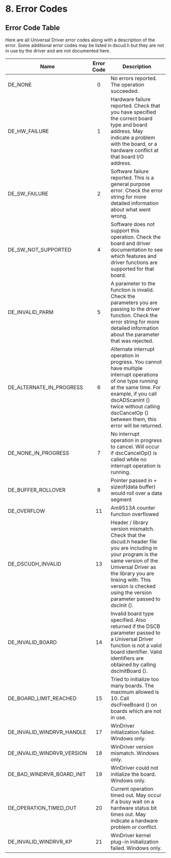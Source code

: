 # 8. Error Codes

## Error Code Table

Here are all Universal Driver error codes along with a description of the error. Some additional error codes may be listed in dscud.h but they are not in use by the driver and are not documented here.

| Name                          | Error Code | Description                                                                                                                                                                                                                                                        |
| ----------------------------- | :--------: | ------------------------------------------------------------------------------------------------------------------------------------------------------------------------------------------------------------------------------------------------------------------ |
| DE\_NONE                      |      0     | No errors reported. The operation succeeded.                                                                                                                                                                                                                       |
| DE\_HW\_FAILURE               |      1     | Hardware failure reported. Check that you have specified the correct board type and board address. May indicate a problem with the board, or a hardware conflict at that board I/O address.                                                                        |
| DE\_SW\_FAILURE               |      2     | Software failure reported. This is a general purpose error. Check the error string for more detailed information about what went wrong.                                                                                                                            |
| DE\_SW\_NOT\_SUPPORTED        |      4     | Software does not support this operation. Check the board and driver documentation to see which features and driver functions are supported for that board.                                                                                                        |
| DE\_INVALID\_PARM             |      5     | A parameter to the function is invalid. Check the parameters you are passing to the driver function. Check the error string for more detailed information about the parameter that was rejected.                                                                   |
| DE\_ALTERNATE\_IN\_PROGRESS   |      6     | Alternate interrupt operation in progress. You cannot have multiple interrupt operations of one type running at the same time. For example, if you call dscADScanInt () twice without calling dscCancelOp () between them, this error will be returned.            |
| DE\_NONE\_IN\_PROGRESS        |      7     | No interrupt operation in progress to cancel. Will occur if dscCancelOp() is called while no interrupt operation is running.                                                                                                                                       |
| DE\_BUFFER\_ROLLOVER          |      8     | Pointer passed in + sizeof(data buffer) would roll over a data segment                                                                                                                                                                                             |
| DE\_OVERFLOW                  |     11     | Am9513A counter function overflowed                                                                                                                                                                                                                                |
| DE\_DSCUDH\_INVALID           |     13     | Header / library version mismatch. Check that the dscud.h header file you are including in your program is the same version of the Universal Driver as the library you are linking with. This version is checked using the version parameter passed to dscInit (). |
| DE\_INVALID\_BOARD            |     14     | Invalid board type specified. Also returned if the DSCB parameter passed to a Universal Driver function is not a valid board identifier. Valid identifiers are obtained by calling dscInitBoard ().                                                                |
| DE\_BOARD\_LIMIT\_REACHED     |     15     | Tried to initialize too many boards. The maximum allowed is 10. Call dscFreeBoard () on boards which are not in use.                                                                                                                                               |
| DE\_INVALID\_WINDRVR\_HANDLE  |     17     | WinDriver initialization failed. Windows only.                                                                                                                                                                                                                     |
| DE\_INVALID\_WINDRVR\_VERSION |     18     | WinDriver version mismatch. Windows only.                                                                                                                                                                                                                          |
| DE\_BAD\_WINDRVR\_BOARD\_INIT |     19     | WinDriver could not initialize the board. Windows only.                                                                                                                                                                                                            |
| DE\_OPERATION\_TIMED\_OUT     |     20     | Current operation timed out. May occur if a busy wait on a hardware status bit times out. May indicate a hardware problem or conflict.                                                                                                                             |
| DE\_INVALID\_WINDRVR\_KP      |     21     | WinDriver kernel plug-in initialization failed. Windows only.                                                                                                                                                                                                      |
